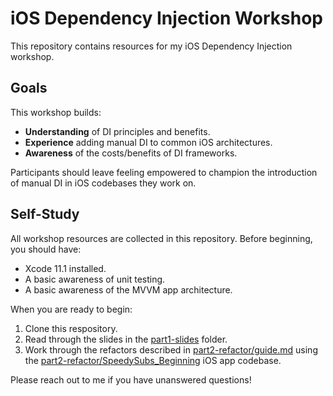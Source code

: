 # iOS Dependency Injection Workshop

This repository contains resources for my iOS Dependency Injection workshop.

## Goals

This workshop builds:

- **Understanding** of DI principles and benefits.
- **Experience** adding manual DI to common iOS architectures.
- **Awareness** of the costs/benefits of DI frameworks.

Participants should leave feeling empowered to champion the introduction of manual DI in iOS codebases they work on.

## Self-Study

All workshop resources are collected in this repository. Before beginning, you should have:

- Xcode 11.1 installed.
- A basic awareness of unit testing.
- A basic awareness of the MVVM app architecture.

When you are ready to begin:

1. Clone this respository.
2. Read through the slides in the [part1-slides](part1-slides/) folder.
3. Work through the refactors described in [part2-refactor/guide.md](part2-refactor/guide.md) using the [part2-refactor/SpeedySubs_Beginning](part2-refactor/SpeedySubs_Beginning) iOS app codebase.

Please reach out to me if you have unanswered questions!
